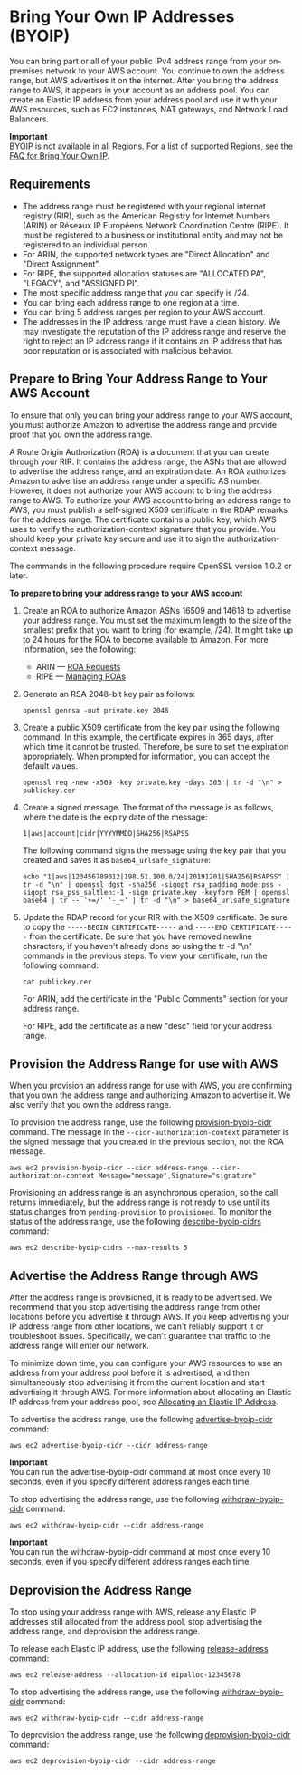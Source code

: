 # Bring Your Own IP Addresses \(BYOIP\)<a name="ec2-byoip"></a>

You can bring part or all of your public IPv4 address range from your on\-premises network to your AWS account\. You continue to own the address range, but AWS advertises it on the internet\. After you bring the address range to AWS, it appears in your account as an address pool\. You can create an Elastic IP address from your address pool and use it with your AWS resources, such as EC2 instances, NAT gateways, and Network Load Balancers\.

**Important**  
BYOIP is not available in all Regions\. For a list of supported Regions, see the [FAQ for Bring Your Own IP](https://aws.amazon.com/vpc/faqs/#Bring_Your_Own_IP)\.

## Requirements<a name="byoip-requirements"></a>
+ The address range must be registered with your regional internet registry \(RIR\), such as the American Registry for Internet Numbers \(ARIN\) or Réseaux IP Européens Network Coordination Centre \(RIPE\)\. It must be registered to a business or institutional entity and may not be registered to an individual person\.
+ For ARIN, the supported network types are "Direct Allocation" and "Direct Assignment"\.
+ For RIPE, the supported allocation statuses are "ALLOCATED PA", "LEGACY", and "ASSIGNED PI"\.
+ The most specific address range that you can specify is /24\.
+ You can bring each address range to one region at a time\.
+ You can bring 5 address ranges per region to your AWS account\.
+ The addresses in the IP address range must have a clean history\. We may investigate the reputation of the IP address range and reserve the right to reject an IP address range if it contains an IP address that has poor reputation or is associated with malicious behavior\.

## Prepare to Bring Your Address Range to Your AWS Account<a name="prepare-for-byoip"></a>

To ensure that only you can bring your address range to your AWS account, you must authorize Amazon to advertise the address range and provide proof that you own the address range\.

A Route Origin Authorization \(ROA\) is a document that you can create through your RIR\. It contains the address range, the ASNs that are allowed to advertise the address range, and an expiration date\. An ROA authorizes Amazon to advertise an address range under a specific AS number\. However, it does not authorize your AWS account to bring the address range to AWS\. To authorize your AWS account to bring an address range to AWS, you must publish a self\-signed X509 certificate in the RDAP remarks for the address range\. The certificate contains a public key, which AWS uses to verify the authorization\-context signature that you provide\. You should keep your private key secure and use it to sign the authorization\-context message\.

The commands in the following procedure require OpenSSL version 1\.0\.2 or later\.

**To prepare to bring your address range to your AWS account**

1. Create an ROA to authorize Amazon ASNs 16509 and 14618 to advertise your address range\. You must set the maximum length to the size of the smallest prefix that you want to bring \(for example, /24\)\. It might take up to 24 hours for the ROA to become available to Amazon\. For more information, see the following:
   + ARIN — [ROA Requests](https://www.arin.net/resources/rpki/roarequest.html)
   + RIPE — [Managing ROAs](https://www.ripe.net/manage-ips-and-asns/resource-management/certification/resource-certification-roa-management)

1. Generate an RSA 2048\-bit key pair as follows:

   ```
   openssl genrsa -out private.key 2048
   ```

1. Create a public X509 certificate from the key pair using the following command\. In this example, the certificate expires in 365 days, after which time it cannot be trusted\. Therefore, be sure to set the expiration appropriately\. When prompted for information, you can accept the default values\.

   ```
   openssl req -new -x509 -key private.key -days 365 | tr -d "\n" > publickey.cer
   ```

1. Create a signed message\. The format of the message is as follows, where the date is the expiry date of the message:

   ```
   1|aws|account|cidr|YYYYMMDD|SHA256|RSAPSS
   ```

   The following command signs the message using the key pair that you created and saves it as `base64_urlsafe_signature`:

   ```
   echo "1|aws|123456789012|198.51.100.0/24|20191201|SHA256|RSAPSS" | tr -d "\n" | openssl dgst -sha256 -sigopt rsa_padding_mode:pss -sigopt rsa_pss_saltlen:-1 -sign private.key -keyform PEM | openssl base64 | tr -- '+=/' '-_~' | tr -d "\n" > base64_urlsafe_signature
   ```

1. Update the RDAP record for your RIR with the X509 certificate\. Be sure to copy the `-----BEGIN CERTIFICATE-----` and `-----END CERTIFICATE-----` from the certificate\. Be sure that you have removed newline characters, if you haven't already done so using the tr \-d "\\n" commands in the previous steps\. To view your certificate, run the following command:

   ```
   cat publickey.cer
   ```

   For ARIN, add the certificate in the "Public Comments" section for your address range\.

   For RIPE, add the certificate as a new "desc" field for your address range\.

## Provision the Address Range for use with AWS<a name="byoip-provision"></a>

When you provision an address range for use with AWS, you are confirming that you own the address range and authorizing Amazon to advertise it\. We also verify that you own the address range\.

To provision the address range, use the following [provision\-byoip\-cidr](https://docs.aws.amazon.com/cli/latest/reference/ec2/provision-byoip-cidr.html) command\. The message in the `--cidr-authorization-context` parameter is the signed message that you created in the previous section, not the ROA message\.

```
aws ec2 provision-byoip-cidr --cidr address-range --cidr-authorization-context Message="message",Signature="signature"
```

Provisioning an address range is an asynchronous operation, so the call returns immediately, but the address range is not ready to use until its status changes from `pending-provision` to `provisioned`\. To monitor the status of the address range, use the following [describe\-byoip\-cidrs](https://docs.aws.amazon.com/cli/latest/reference/ec2/describe-byoip-cidrs.html) command:

```
aws ec2 describe-byoip-cidrs --max-results 5
```

## Advertise the Address Range through AWS<a name="byoip-advertise"></a>

After the address range is provisioned, it is ready to be advertised\. We recommend that you stop advertising the address range from other locations before you advertise it through AWS\. If you keep advertising your IP address range from other locations, we can't reliably support it or troubleshoot issues\. Specifically, we can't guarantee that traffic to the address range will enter our network\.

To minimize down time, you can configure your AWS resources to use an address from your address pool before it is advertised, and then simultaneously stop advertising it from the current location and start advertising it through AWS\. For more information about allocating an Elastic IP address from your address pool, see [Allocating an Elastic IP Address](elastic-ip-addresses-eip.md#using-instance-addressing-eips-allocating)\.

To advertise the address range, use the following [advertise\-byoip\-cidr](https://docs.aws.amazon.com/cli/latest/reference/ec2/advertise-byoip-cidr.html) command:

```
aws ec2 advertise-byoip-cidr --cidr address-range
```

**Important**  
You can run the advertise\-byoip\-cidr command at most once every 10 seconds, even if you specify different address ranges each time\.

To stop advertising the address range, use the following [withdraw\-byoip\-cidr](https://docs.aws.amazon.com/cli/latest/reference/ec2/withdraw-byoip-cidr.html) command:

```
aws ec2 withdraw-byoip-cidr --cidr address-range
```

**Important**  
You can run the withdraw\-byoip\-cidr command at most once every 10 seconds, even if you specify different address ranges each time\.

## Deprovision the Address Range<a name="byoip-deprovision"></a>

To stop using your address range with AWS, release any Elastic IP addresses still allocated from the address pool, stop advertising the address range, and deprovision the address range\.

To release each Elastic IP address, use the following [release\-address](https://docs.aws.amazon.com/cli/latest/reference/ec2/release-address.html) command:

```
aws ec2 release-address --allocation-id eipalloc-12345678
```

To stop advertising the address range, use the following [withdraw\-byoip\-cidr](https://docs.aws.amazon.com/cli/latest/reference/ec2/withdraw-byoip-cidr.html) command:

```
aws ec2 withdraw-byoip-cidr --cidr address-range
```

To deprovision the address range, use the following [deprovision\-byoip\-cidr](https://docs.aws.amazon.com/cli/latest/reference/ec2/deprovision-byoip-cidr.html) command:

```
aws ec2 deprovision-byoip-cidr --cidr address-range
```
